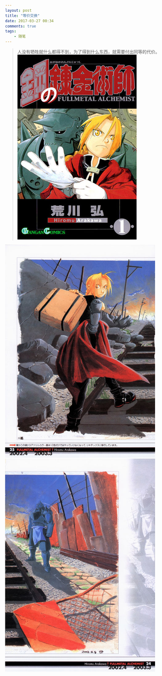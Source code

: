 ```yaml
---
layout: post
title: "等价交换"
date: 2017-03-27 00:34
comments: true
tags: 
	- 随笔 
---
```

> 人没有牺牲就什么都得不到，为了得到什么东西，就需要付出同等的代价。
![](/imgs/diary-2017-0327-0034/1.jpg)
<!-- more -->
![](/imgs/diary-2017-0327-0034/2.jpg)
![](/imgs/diary-2017-0327-0034/3.jpg)
